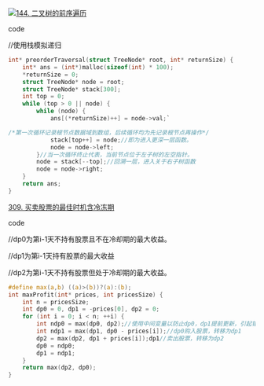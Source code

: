 ![](https://lalala1502.oss-cn-beijing.aliyuncs.com/%E5%B1%8F%E5%B9%95%E6%88%AA%E5%9B%BE%202024-04-18%20204056.png)[144. 二叉树的前序遍历](https://leetcode.cn/problems/binary-tree-preorder-traversal/)

code

//使用栈模拟递归

```c
int* preorderTraversal(struct TreeNode* root, int* returnSize) {
    int* ans = (int*)malloc(sizeof(int) * 100);
    *returnSize = 0;
    struct TreeNode* node = root;
    struct TreeNode* stack[300];
    int top = 0;
    while (top > 0 || node) {
        while (node) {
            ans[(*returnSize)++] = node->val;`

/*第一次循环记录根节点数据域到数组，后续循环均为先记录根节点再操作*/
            stack[top++] = node;//即为进入更深一层函数。
            node = node->left;
        }//当一次循环终止代表，当前节点位于左子树的左空指针。
        node = stack[--top];//回溯一层，进入关于右子树函数
        node = node->right;
    }
    return ans;
}
```

[309. 买卖股票的最佳时机含冷冻期](https://leetcode.cn/problems/best-time-to-buy-and-sell-stock-with-cooldown/)

code

//dp0为第i-1天不持有股票且不在冷却期的最大收益。

//dp1为第i-1天持有股票的最大收益

//dp2为第i-1天不持有股票但处于冷却期的最大收益。

```c
#define max(a,b) ((a)>(b))?(a):(b);
int maxProfit(int* prices, int pricesSize) {
    int n = pricesSize;
    int dp0 = 0, dp1 = -prices[0], dp2 = 0;
    for (int i = 0; i < n; ++i) {
        int ndp0 = max(dp0, dp2);//使用中间变量以防止dp0，dp1提前更新，引起错误
        int ndp1 = max(dp1, dp0 - prices[i]);//dp0购入股票，转移为dp1
        dp2 = max(dp2, dp1 + prices[i]);dp1//卖出股票，转移为dp2
        dp0 = ndp0;
        dp1 = ndp1;
    }
    return max(dp2, dp0);
}
```

